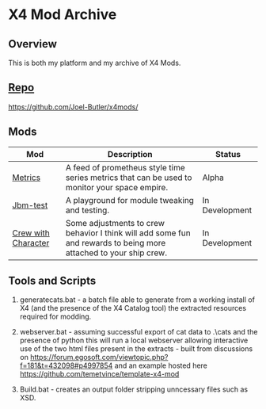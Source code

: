 # X4 Mod Archive

## Overview
This is both my platform and my archive of X4 Mods.

## [Repo](https://github.com/Joel-Butler/x4mods/)
https://github.com/Joel-Butler/x4mods/

## Mods
|Mod                        |Description                                         |Status         |
|-----                      |-----                                               |-----          |
|[Metrics](Mod-jbm-metrics.md)|A feed of prometheus style time series metrics that can be used to monitor your space empire.|Alpha|
|[Jbm-test](Mod-Jbm-test.md)| A playground for module tweaking and testing.      |In Development |
|[Crew with Character](Mod-jbm-crew-with-character.md)|Some adjustments to crew behavior I think will add some fun and rewards to being more attached to your ship crew. | In Development |

## Tools and Scripts
1. generatecats.bat - a batch file able to generate from a working install of X4 (and the presence of the X4 Catalog tool) the extracted resources required for modding.

2. webserver.bat - assuming successful export of cat data to .\cats and the presence of python this will run a local webserver allowing interactive use of the two html files present in the extracts - built from discussions on https://forum.egosoft.com/viewtopic.php?f=181&t=432098#p4997854 and an example hosted here https://github.com/temetvince/template-x4-mod

3. Build.bat - creates an output folder stripping unncessary files such as XSD.
